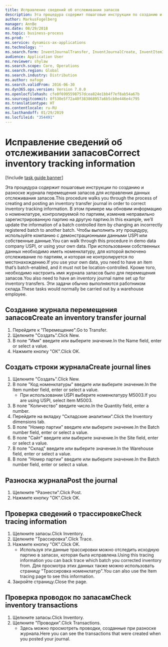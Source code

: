 ```yaml
---
title: Исправление сведений об отслеживании запасов
description: Эта процедура содержит пошаговые инструкции по созданию и разноске журнала перемещения запасов для исправления данных отслеживания запасов.
author: MarkusFogelberg
manager: AnnBe
ms.date: 08/29/2018
ms.topic: business-process
ms.prod: ''
ms.service: dynamics-ax-applications
ms.technology: ''
ms.search.form: InventJournalTransfer, InventJournalCreate, InventItemIdLookupSimple, InventBatchIdLookup, InventLocationIdLookup, InventDimTracking, InventTrans
audience: Application User
ms.reviewer: shylaw
ms.search.scope: Core, Operations
ms.search.region: Global
ms.search.industry: Distribution
ms.author: mafoge
ms.search.validFrom: 2016-06-30
ms.dyn365.ops.version: Version 7.0.0
ms.openlocfilehash: cfe0f6995598757dcea824e1bb4f7ef8ab54a67b
ms.sourcegitcommit: 0f530e5f72a40f383868957a6b5cb0e446e4c795
ms.translationtype: HT
ms.contentlocale: ru-RU
ms.lasthandoff: 01/29/2019
ms.locfileid: "354491"
---
```

# <a name="correct-inventory-tracking-information"></a><span data-ttu-id="decdc-103">Исправление сведений об отслеживании запасов</span><span class="sxs-lookup"><span data-stu-id="decdc-103">Correct inventory tracking information</span></span>

[!include [task guide banner](../../includes/task-guide-banner.md)]

<span data-ttu-id="decdc-104">Эта процедура содержит пошаговые инструкции по созданию и разноске журнала перемещения запасов для исправления данных отслеживания запасов.</span><span class="sxs-lookup"><span data-stu-id="decdc-104">This procedure walks you through the process of creating and posting an inventory transfer journal in order to correct inventory tracking information.</span></span> <span data-ttu-id="decdc-105">В этом примере мы обновим информацию о номенклатуре, контролируемой по партиям, изменив неправильно зарегистрированную партию на другую партию.</span><span class="sxs-lookup"><span data-stu-id="decdc-105">In this example, we’ll update the information of a batch controlled item by changing an incorrectly registered batch to another batch.</span></span> <span data-ttu-id="decdc-106">Чтобы выполнить эту процедуру, используйте компанию с демонстрационными данными USPI или собственные данные.</span><span class="sxs-lookup"><span data-stu-id="decdc-106">You can walk through this procedure in demo data company USPI, or using your own data.</span></span> <span data-ttu-id="decdc-107">При использовании собственных данных необходимо иметь номенклатуру, для которой включено отслеживание по партиям, и которая не контролируется по местонахождению.</span><span class="sxs-lookup"><span data-stu-id="decdc-107">If you use your own data, you need to have an item that’s batch-enabled, and it must not be location-controlled.</span></span> <span data-ttu-id="decdc-108">Кроме того, необходимо настроить имя журнала запасов было для перемещения запасов.</span><span class="sxs-lookup"><span data-stu-id="decdc-108">You also need to have an inventory journal name set up for inventory transfers.</span></span> <span data-ttu-id="decdc-109">Эти задачи обычно выполняются работником склада.</span><span class="sxs-lookup"><span data-stu-id="decdc-109">These tasks would normally be carried out by a warehouse employee.</span></span>


## <a name="create-an-inventory-transfer-journal"></a><span data-ttu-id="decdc-110">Создание журнала перемещения запасов</span><span class="sxs-lookup"><span data-stu-id="decdc-110">Create an inventory transfer journal</span></span>
1. <span data-ttu-id="decdc-111">Перейдите к "Перемещение".</span><span class="sxs-lookup"><span data-stu-id="decdc-111">Go to Transfer.</span></span>
2. <span data-ttu-id="decdc-112">Щелкните "Создать".</span><span class="sxs-lookup"><span data-stu-id="decdc-112">Click New.</span></span>
3. <span data-ttu-id="decdc-113">В поле "Имя" введите или выберите значение.</span><span class="sxs-lookup"><span data-stu-id="decdc-113">In the Name field, enter or select a value.</span></span>
4. <span data-ttu-id="decdc-114">Нажмите кнопку "OК".</span><span class="sxs-lookup"><span data-stu-id="decdc-114">Click OK.</span></span>

## <a name="create-journal-lines"></a><span data-ttu-id="decdc-115">Создать строки журнала</span><span class="sxs-lookup"><span data-stu-id="decdc-115">Create journal lines</span></span>
1. <span data-ttu-id="decdc-116">Щелкните "Создать".</span><span class="sxs-lookup"><span data-stu-id="decdc-116">Click New.</span></span>
2. <span data-ttu-id="decdc-117">В поле "Код номенклатуры" введите или выберите значение.</span><span class="sxs-lookup"><span data-stu-id="decdc-117">In the Item number field, enter or select a value.</span></span>
    * <span data-ttu-id="decdc-118">При использовании USPI выберите номенклатуру M5003.</span><span class="sxs-lookup"><span data-stu-id="decdc-118">If you are using USPI, select item M5003.</span></span>  
3. <span data-ttu-id="decdc-119">В поле "Количество" введите число.</span><span class="sxs-lookup"><span data-stu-id="decdc-119">In the Quantity field, enter a number.</span></span>
4. <span data-ttu-id="decdc-120">Перейдите на вкладку "Складские аналитики".</span><span class="sxs-lookup"><span data-stu-id="decdc-120">Click the Inventory dimensions tab.</span></span>
5. <span data-ttu-id="decdc-121">В поле "Номер партии" введите или выберите значение.</span><span class="sxs-lookup"><span data-stu-id="decdc-121">In the Batch number field, enter or select a value.</span></span>
6. <span data-ttu-id="decdc-122">В поле "Сайт" введите или выберите значение.</span><span class="sxs-lookup"><span data-stu-id="decdc-122">In the Site field, enter or select a value.</span></span>
7. <span data-ttu-id="decdc-123">В поле "Склад" введите или выберите значение.</span><span class="sxs-lookup"><span data-stu-id="decdc-123">In the Warehouse field, enter or select a value.</span></span>
8. <span data-ttu-id="decdc-124">В поле "Номер партии" введите или выберите значение.</span><span class="sxs-lookup"><span data-stu-id="decdc-124">In the Batch number field, enter or select a value.</span></span>

## <a name="post-the-journal"></a><span data-ttu-id="decdc-125">Разноска журнала</span><span class="sxs-lookup"><span data-stu-id="decdc-125">Post the journal</span></span>
1. <span data-ttu-id="decdc-126">Щелкните "Разнести".</span><span class="sxs-lookup"><span data-stu-id="decdc-126">Click Post.</span></span>
2. <span data-ttu-id="decdc-127">Нажмите кнопку "OК".</span><span class="sxs-lookup"><span data-stu-id="decdc-127">Click OK.</span></span>

## <a name="check-tracing-information"></a><span data-ttu-id="decdc-128">Проверка сведений о трассировке</span><span class="sxs-lookup"><span data-stu-id="decdc-128">Check tracing information</span></span>
1. <span data-ttu-id="decdc-129">Щелкните запасы.</span><span class="sxs-lookup"><span data-stu-id="decdc-129">Click Inventory.</span></span>
2. <span data-ttu-id="decdc-130">Щелкните "Трассировка".</span><span class="sxs-lookup"><span data-stu-id="decdc-130">Click Trace.</span></span>
3. <span data-ttu-id="decdc-131">Нажмите кнопку "OК".</span><span class="sxs-lookup"><span data-stu-id="decdc-131">Click OK.</span></span>
    * <span data-ttu-id="decdc-132">Используя эти данные трассировки можно отследить исходную партию в запасах, которая была исправлена.</span><span class="sxs-lookup"><span data-stu-id="decdc-132">Using this tracing information you can back trace which batch you corrected inventory from.</span></span>  <span data-ttu-id="decdc-133">Для просмотра этих данных также можно использовать страницу "Трассировка номенклатур".</span><span class="sxs-lookup"><span data-stu-id="decdc-133">You can also use the Item tracing page to see this information.</span></span>  
4. <span data-ttu-id="decdc-134">Закройте страницу.</span><span class="sxs-lookup"><span data-stu-id="decdc-134">Close the page.</span></span>

## <a name="check-inventory-transactions"></a><span data-ttu-id="decdc-135">Проверка проводок по запасам</span><span class="sxs-lookup"><span data-stu-id="decdc-135">Check inventory transactions</span></span>
1. <span data-ttu-id="decdc-136">Щелкните запасы.</span><span class="sxs-lookup"><span data-stu-id="decdc-136">Click Inventory.</span></span>
2. <span data-ttu-id="decdc-137">Щелкните "Проводки".</span><span class="sxs-lookup"><span data-stu-id="decdc-137">Click Transactions.</span></span>
    * <span data-ttu-id="decdc-138">Здесь можно просмотреть проводки, созданные при разноске журнала.</span><span class="sxs-lookup"><span data-stu-id="decdc-138">Here you can see the transactions that were created when you posted your journal.</span></span>   

